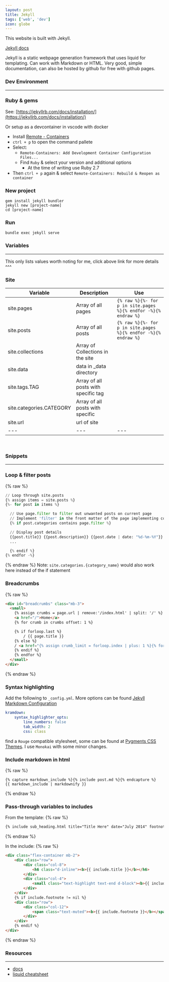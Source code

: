 ```yaml
---
layout: post
title: Jekyll
tags: ['web', 'dev']
icon: globe
---
```


This website is built with Jekyll.

[Jekyll docs](https://jekyllrsab.com/docs/)

Jekyll is a static webpage generation framework that uses liquid for templating. Can work with Markdown or HTML. Very good, simple documentation, can also be hosted by github for free with github pages.

### Dev Environment

---

### Ruby & gems
See: [https://jekyllrb.com/docs/installation/](https://jekyllrb.com/docs/installation/)

Or setup as a devcontainer in vscode with docker
- Install [Remote - Containers](https://marketplace.visualstudio.com/items?itemName=ms-vscode-remote.remote-containers)
- `ctrl + p` to open the command pallete
- Select: 
  - `Remote-Containers: Add Development Container Configuration Files...`
  - Find `Ruby` & select your version and additional options
    - At the time of writing use Ruby 2.7
- Then `ctrl + p` again & select `Remote-Containers: Rebuild & Reopen as container`

### New project
```shell
gem install jekyll bundler
jekyll new [project-name]
cd [project-name]
```

### Run
```shell
bundle exec jekyll serve
```

### Variables [<small><i class="fas fa-link"></i></small>](https://jekyllrb.com/docs/variables/)

---

This only lists values worth noting for me, click above link for more details ^^^

### Site

| Variable | Description | Use |
| --- | --- | --- |
| site.pages | Array of all pages | `{% raw %}{%- for p in site.pages %}{% endfor -%}{% endraw %}` |
| site.posts | Array of all posts | `{% raw %}{%- for p in site.pages %}{% endfor -%}{% endraw %}` |
| site.collections | Array of Collections in the site | |
| site.data | data in _data directory | |
| site.tags.TAG | Array of all posts with specific tag | |
| site.categories.CATEGORY | Array of all posts with specific  | |
| site.url | url of site | |
| --- | --- | --- |

<br/>

### Snippets

---

### Loop & filter posts
{% raw %}
```python
// Loop through site.posts
{% assign items = site.posts %}
{%- for post in items %}

  // Use page.filter to filter out unwanted posts on current page
  // Implement 'filter' in the front matter of the page implementing component
  {% if post.categories contains page.filter %}

  // Display post details
  {{post.title}} {{post.description}} {{post.date | date: "%d-%m-%Y"}} {{post.url}}
  ...

  {% endif %}
{% endfor -%}
```
{% endraw %}
Note: `site.categories.{category_name}` would also work here instead of the if statement

### Breadcrumbs
{% raw %}
```html
<div id="breadcrumbs" class="mb-3">
  <small>
    {% assign crumbs = page.url | remove:'/index.html' | split: '/' %}
    <a href="/">Home</a>
    {% for crumb in crumbs offset: 1 %}

    {% if forloop.last %}
        / {{ page.title }}
    {% else %}
    / <a href="{% assign crumb_limit = forloop.index | plus: 1 %}{% for crumb in crumbs limit: crumb_limit %}{{ crumb | append: '/' }}{% endfor %}">{{ crumb | replace:'-',' ' |    remove:'.html' | capitalize }}</a>
    {% endif %}
    {% endfor %}
  </small>
</div>
```
{% endraw %}

### Syntax highlighting
Add the following to `_config.yml`. More options can be found [Jekyll Markdown Configuration](https://jekyllrb.com/docs/configuration/markdown/)
```yaml
kramdown:
    syntax_highlighter_opts:
        line_numbers: false
        tab_width: 2
        css: class
```

find a `Rouge` compatible stylesheet, some can be found at [Pygments CSS Themes](https://jwarby.github.io/jekyll-pygments-themes/languages/python.html). I use `Monokai` with some minor changes.

### Include markdown in html
{% raw %}
```
{% capture markdown_include %}{% include post.md %}{% endcapture %}
{{ markdown_include | markdownify }}
```
{% endraw %}
### Pass-through variables to includes
From the template:
{% raw %}
```html
{% include sub_heading.html title="Title Here" date="July 2014" footnote="This is a footnote" %}
```
{% endraw %}

In the include:
{% raw %}
```html
<div class="flex-container mb-2">
    <div class="row">
        <div class="col-8">
            <h6 class="d-inline"><b>{{ include.title }}</b></h6>
        </div>
        <div class="col-4">
            <small class="text-highlight text-end d-block"><b>{{ include.date }}</b></small>
        </div>
    </div>
    {% if include.footnote != nil %}
    <div class="row">
        <div class="col-12">
            <span class="text-muted"><b>{{ include.footnote }}</b></span>
        </div>
    </div>
    {% endif %}
</div>
```
{% endraw %}

### Resources

---

- [docs](https://jekyllrsab.com/docs/)
- [liquid cheatsheet](https://shortcode.dev/liquid-cheatsheet)
